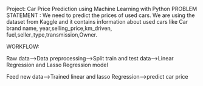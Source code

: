 Project: Car Price Prediction using Machine Learning with Python 
PROBLEM STATEMENT : 
We need to predict the prices of used cars. We are using the dataset from Kaggle and it contains information about used cars like 
Car brand name, year,selling_price,km_driven, fuel,seller_type,transmission,Owner.

WORKFLOW:
 
Raw data—>Data preprocessing—>Split train and test data—>Linear Regression and Lasso Regression model
   
Feed new data—>Trained linear and lasso Regression—>predict car price

